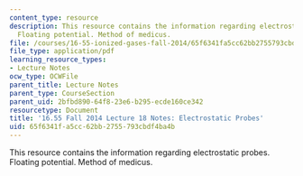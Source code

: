 ```yaml
---
content_type: resource
description: This resource contains the information regarding electrostatic probes.
  Floating potential. Method of medicus.
file: /courses/16-55-ionized-gases-fall-2014/65f6341fa5cc62bb2755793cbdf4ba4b_MIT16_55F14_Lecture18.pdf
file_type: application/pdf
learning_resource_types:
- Lecture Notes
ocw_type: OCWFile
parent_title: Lecture Notes
parent_type: CourseSection
parent_uid: 2bfbd890-64f8-23e6-b295-ecde160ce342
resourcetype: Document
title: '16.55 Fall 2014 Lecture 18 Notes: Electrostatic Probes'
uid: 65f6341f-a5cc-62bb-2755-793cbdf4ba4b
---
```

This resource contains the information regarding electrostatic probes. Floating potential. Method of medicus.

